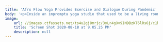 ```yaml
---
title: 'Afro Flow Yoga Provides Exercise and Dialogue During Pandemic'
body: '<p>Inside an impromptu yoga studio that used to be a living room, Leslie Salmon-Jones sits crisscrossed in the center. On top of a purple mat, she clasps her arms close together as she inhales deeply.&nbsp;</p><p>Her breathing and instructions are accompanied by the light plucking of an upright bass from her husband, Jeff Jones, behind her.&nbsp;</p><p>Inhale. Exhale. Inhale. Exhale.</p><p>The two join in an extended &ldquo;Om&rdquo; chant, a phrase that&rsquo;s traditionally said at the beginning and end of yoga sessions. Jeff Jones softly strums the uke bass while adding the sounds of a tambourine and Indian bells into the mix, while Salmon-Jones continues her guided meditation.&nbsp;</p><p>The tempo builds. The sound of the uke bass is replaced by the steady beating of bongo, djembe, and conga drums, building up a feverish pace as Salmon-Jones stretches out and extends in every direction. Then, just like that, the rhythm comes to a halt.</p><p>This style of yoga is called Afro Flow Yoga, and it fuses aspects of West African dance with modern-day traditional yoga (or vinyasa yoga). Salmon-Jones created the class with Jones in 2008 after spending two years in Jamaica, Haiti, and West Africa. She describes each session as a &ldquo;dynamic flow of movement and sound.&rdquo;</p><p>Since 2015, Salmon-Jones has hosted classes through Northeastern Crossing, a university venue for skill-building and wellness workshops to help unite the Boston neighborhoods of Roxbury, Fenway, Mission Hill, and the South End.&nbsp;</p><p>Northeastern Crossing is run by the Office of City and Community Engagement at Northeastern. Marisa Luse, who curates Northeastern Crossing&rsquo;s programming, says that in addition to these yoga sessions, Northeastern Crossing typically hosts a collection of different programs for these communities, such as English as a second language classes, and workshops to refine r&eacute;sum&eacute;s or negotiate salaries.</p><p>&ldquo;It&rsquo;s a space that brings together people who have a common interest around self-improvement,&rdquo; Luse says. &ldquo;The beauty and the magic that it creates is that dialogue where you&rsquo;re seeing all types of background and experiences coming to this one place where they feel safe.&rdquo;</p><p>After the COVID-19 pandemic shut down offices and shifted life to a more virtual setting, Luse brainstormed ways in which Northeastern Crossing could continue to offer workshops. She thought of crises in the past, and how Afro Flow Yoga sessions could provide an activity for people to get away from their anxieties and process their emotions.&nbsp;</p><p>And during a time in which people are searching for new ways to stay in shape, Luse says it made sense to offer online Afro Flow Yoga classes, even if the sessions were virtual. She says &ldquo;it felt like the right thing to do.&rdquo;</p><p>Full story: <a href="https://news.northeastern.edu/2020/06/17/heres-how-afro-flow-yoga-is-providing-exercise-and-dialogue-amid-pandemic/" title=""><u>Here&rsquo;s how Afro Flow Yoga is providing exercise and dialogue in a pandemic</u></a></p>'
image:
    url: //images.ctfassets.net/ts4u2gj8mrjc/3yLn4gOv9INDBzKT6lRs6j/c1b12626b879832f6f183945fd8ab222/Screen_Shot_2020-08-20_at_8.32.01_PM.png
    title: 'Screen Shot 2020-08-18 at 9.05.25 PM'
    description: null
---
```

